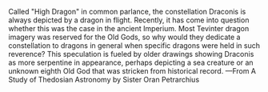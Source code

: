 Called "High Dragon" in common parlance, the constellation Draconis is always depicted by a dragon in flight. Recently, it has come into question whether this was the case in the ancient Imperium. Most Tevinter dragon imagery was reserved for the Old Gods, so why would they dedicate a constellation to dragons in general when specific dragons were held in such reverence? This speculation is fueled by older drawings showing Draconis as more serpentine in appearance, perhaps depicting a sea creature or an unknown eighth Old God that was stricken from historical record.
—From A Study of Thedosian Astronomy by Sister Oran Petrarchius
